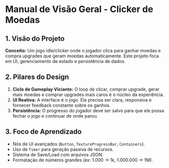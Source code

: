 # Manual de Visão Geral - Clicker de Moedas

## 1. Visão do Projeto

**Conceito:** Um jogo idle/clicker onde o jogador clica para ganhar moedas e compra upgrades que geram moedas automaticamente. Este projeto foca em UI, gerenciamento de estado e persistência de dados.

## 2. Pilares do Design

1.  **Ciclo de Gameplay Viciante:** O loop de clicar, comprar upgrade, gerar mais moedas e comprar upgrades mais caros é o núcleo da experiência.
2.  **UI Reativa:** A interface é o jogo. Ela precisa ser clara, responsiva e fornecer feedback constante sobre os ganhos.
3.  **Persistência:** O progresso do jogador deve ser salvo para que ele possa fechar o jogo e continuar de onde parou.

## 3. Foco de Aprendizado

*   Nós de UI avançados (`Button`, `TextureProgressBar`, `Containers`).
*   Uso de `Timer` para geração passiva de recursos.
*   Sistema de Save/Load com arquivos JSON.
*   Formatação de números grandes (ex: 1.000 -> 1k, 1.000.000 -> 1M).

